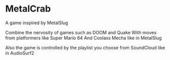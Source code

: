 # MetalCrab
A game inspired by MetalSlug

Combine the nervosity of games such as DOOM and Quake
With moves from platformers like Super Mario 64
And Coolass Mecha like in MetalSlug

Also the game is controlled by the playlist you choose from SoundCloud like in AudioSurf2

